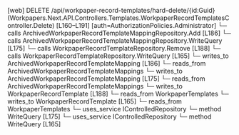 [web] DELETE /api/workpaper-record-templates/hard-delete/{id:Guid}  (Workpapers.Next.API.Controllers.Templates.WorkpaperRecordTemplatesController.Delete)  [L160–L191] [auth=AuthorizationPolicies.Administrator]
  └─ calls ArchivedWorkpaperRecordTemplateMappingRepository.Add [L186]
  └─ calls ArchivedWorkpaperRecordTemplateMappingRepository.WriteQuery [L175]
  └─ calls WorkpaperRecordTemplateRepository.Remove [L188]
  └─ calls WorkpaperRecordTemplateRepository.WriteQuery [L165]
  └─ writes_to ArchivedWorkpaperRecordTemplateMapping [L186]
    └─ reads_from ArchivedWorkpaperRecordTemplateMappings
  └─ writes_to ArchivedWorkpaperRecordTemplateMapping [L175]
    └─ reads_from ArchivedWorkpaperRecordTemplateMappings
  └─ writes_to WorkpaperRecordTemplate [L188]
    └─ reads_from WorkpaperTemplates
  └─ writes_to WorkpaperRecordTemplate [L165]
    └─ reads_from WorkpaperTemplates
  └─ uses_service IControlledRepository<ArchivedWorkpaperRecordTemplateMapping>
    └─ method WriteQuery [L175]
  └─ uses_service IControlledRepository<WorkpaperRecordTemplate>
    └─ method WriteQuery [L165]

